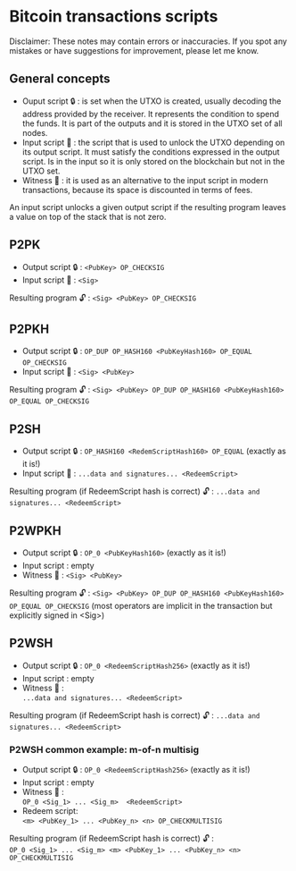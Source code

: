 # Bitcoin transactions scripts

Disclaimer: These notes may contain errors or inaccuracies. If you spot any mistakes or have suggestions for improvement, please let me know.

## General concepts
- Ouput script :lock: : is set when the UTXO is created, usually decoding the address provided by the receiver. It represents the condition to spend the funds. It is part of the outputs and it is stored in the UTXO set of all nodes.
- Input script :key: : the script that is used to unlock the UTXO depending on its output script. It must satisfy the conditions expressed in the output script. Is in the input so it is only stored on the blockchain but not in the UTXO set. 
- Witness :key: : it is used as an alternative to the input script in modern transactions, because its space is discounted in terms of fees.

An input script unlocks a given output script if the resulting program leaves a value on top of the stack that is not zero.

## P2PK
- Output script :lock: : `<PubKey> OP_CHECKSIG`
- Input script :key: : `<Sig>`

Resulting program :unlock: : `<Sig> <PubKey> OP_CHECKSIG`

## P2PKH
- Output script :lock: : `OP_DUP OP_HASH160 <PubKeyHash160> OP_EQUAL OP_CHECKSIG`
- Input script :key: : `<Sig> <PubKey>`

Resulting program :unlock: : `<Sig> <PubKey> OP_DUP OP_HASH160 <PubKeyHash160> OP_EQUAL OP_CHECKSIG`

## P2SH
- Output script :lock: : `OP_HASH160 <RedemScriptHash160> OP_EQUAL` (exactly as it is!)
- Input script :key: : `...data and signatures... <RedeemScript>`

Resulting program (if RedeemScript hash is correct) :unlock: : `...data and signatures... <RedeemScript>`

## P2WPKH
- Output script :lock: : `OP_0 <PubKeyHash160>` (exactly as it is!)
- Input script : empty
- Witness :key: : `<Sig> <PubKey>`

Resulting program :unlock: : `<Sig> <PubKey> OP_DUP OP_HASH160 <PubKeyHash160> OP_EQUAL OP_CHECKSIG` (most operators are implicit in the transaction but explicitly signed in \<Sig\>)

## P2WSH
- Output script :lock: : `OP_0 <RedeemScriptHash256>` (exactly as it is!)
- Input script : empty
- Witness :key: : \
`...data and signatures... <RedeemScript>`

Resulting program (if RedeemScript hash is correct) :unlock: : `...data and signatures... <RedeemScript>`

### P2WSH common example: m-of-n multisig
- Output script :lock: : `OP_0 <RedeemScriptHash256>` (exactly as it is!)
- Input script : empty
- Witness :key: : \
`OP_0 <Sig_1> ... <Sig_m>  <RedeemScript>`
- Redeem script: \
`<m> <PubKey_1> ... <PubKey_n> <n> OP_CHECKMULTISIG`

Resulting program (if RedeemScript hash is correct) :unlock: : \
`OP_0 <Sig_1> ... <Sig_m> <m> <PubKey_1> ... <PubKey_n> <n> OP_CHECKMULTISIG`
